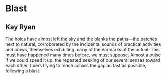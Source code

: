 # Blast
## Kay Ryan
The holes have
almost left the
sky and the blanks
the paths—the
patches next to
natural, corroborated
by the incidental
sounds of practical
activities and crows,
themselves exhibiting
many of the earmarks
of the actual. This
must have happened
many times before,
we must suppose.
Almost a pulse
if we could speed
it up: the repeated
seeking of our several
senses toward each
other, fibers trying to
reach across the gap
as fast as possible,
following a blast.